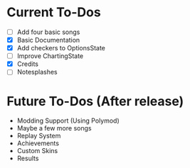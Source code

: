 # Current To-Dos
* [ ] Add four basic songs
* [X] Basic Documentation
* [X] Add checkers to OptionsState
* [ ] Improve ChartingState
* [X] Credits
* [ ] Notesplashes

# Future To-Dos (After release)
* Modding Support (Using Polymod)
* Maybe a few more songs
* Replay System
* Achievements
* Custom Skins
* Results